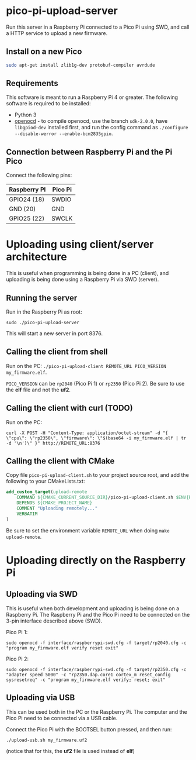 # pico-pi-upload-server
Run this server in a Raspberry Pi connected to a Pico Pi using SWD, and call a HTTP service to upload a new firmware.

## Install on a new Pico

```sh
sudo apt-get install zlib1g-dev protobuf-compiler avrdude
```

## Requirements

This software is meant to run a Raspberry Pi 4 or greater. The following software is required to be installed:
 * Python 3
 * [openocd](https://github.com/raspberrypi/openocd) - to compile openocd, use the branch `sdk-2.0.0`, have `libgpiod-dev` installed first,
   and run the config command as `./configure --disable-werror --enable-bcm2835gpio`.

## Connection between Raspberry Pi and the Pi Pico

Connect the following pins:

| Raspberry PI | Pico Pi |
|--------------|---------|
| GPIO24 (18)  | SWDIO   |
| GND (20)     | GND     |
| GPIO25 (22)  | SWCLK   |

# Uploading using client/server architecture

This is useful when programming is being done in a PC (client), and uploading is being done using a Raspberry Pi via SWD (server).

## Running the server

Run in the Raspberry Pi as root:

`sudo ./pico-pi-upload-server`

This will start a new server in port 8376.

## Calling the client from shell

Run on the PC: `./pico-pi-upload-client REMOTE_URL PICO_VERSION my_firmware.elf`.

`PICO_VERSION` can be `rp2040` (Pico Pi 1) or `rp2350` (Pico Pi 2). Be sure to use the **elf** file and not the **uf2**.

## Calling the client with curl (TODO)

Run on the PC:

`curl -X POST -H "Content-Type: application/octet-stream" -d "{ \"cpu\": \"rp2350\", \"firmware\": \"$(base64 -i my_firmware.elf | tr -d '\n')\" }" http://REMOTE_URL:8376`

## Calling the client with CMake

Copy file `pico-pi-upload-client.sh` to your project source root, and add the following to your CMakeLists.txt:

```cmake
add_custom_target(upload-remote
    COMMAND ${CMAKE_CURRENT_SOURCE_DIR}/pico-pi-upload-client.sh $ENV{REMOTE_URL} rp2350 ${CMAKE_PROJECT_NAME}.elf
    DEPENDS ${CMAKE_PROJECT_NAME}
    COMMENT "Uploading remotely..."
    VERBATIM
)
```

Be sure to set the environment variable `REMOTE_URL` when doing `make upload-remote`.

# Uploading directly on the Raspberry Pi

## Uploading via SWD

This is useful when both development and uploading is being done on a Raspberry Pi. The Raspberry Pi and the Pico Pi need to be
connected on the 3-pin interface described above (SWD).

Pico Pi 1:

`sudo openocd -f interface/raspberrypi-swd.cfg -f target/rp2040.cfg -c "program my_firmware.elf verify reset exit"`

Pico Pi 2:

`sudo openocd -f interface/raspberrypi-swd.cfg -f target/rp2350.cfg -c "adapter speed 5000" -c "rp2350.dap.core1 cortex_m reset_config sysresetreq" -c "program my_firmware.elf verify; reset; exit"`

## Uploading via USB

This can be used both in the PC or the Raspberry Pi. The computer and the Pico Pi need to be connected via a USB cable.

Connect the Pico Pi with the BOOTSEL button pressed, and then run:

`./upload-usb.sh my_firmware.uf2`

(notice that for this, the **uf2** file is used instead of **elf**)
